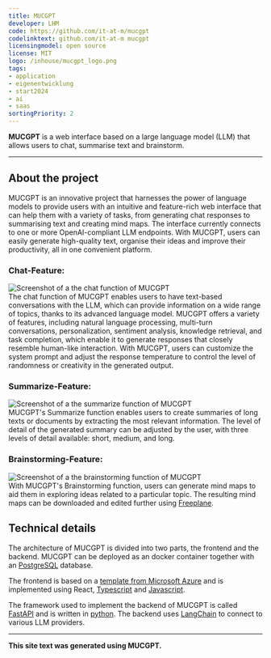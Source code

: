 ```yaml
---
title: MUCGPT
developer: LHM
code: https://github.com/it-at-m/mucgpt
codelinktext: github.com/it-at-m mucgpt
licensingmodel: open source
license: MIT
logo: /inhouse/mucgpt_logo.png
tags:
- application
- eigenentwicklung
- start2024
- ai
- saas
sortingPriority: 2
---
```

__MUCGPT__ is a web interface based on a large language model (LLM) that allows users to chat, summarise text and brainstorm.

---

## About the project

MUCGPT is an innovative project that harnesses the power of language models to provide users with an intuitive and feature-rich web interface that can help them with a variety of tasks, from generating chat responses to summarising text and creating mind maps. The interface currently connects to one or more OpenAI-compliant LLM endpoints. With MUCGPT, users can easily generate high-quality text, organise their ideas and improve their productivity, all in one convenient platform.

### Chat-Feature:
![Screenshot of a the chat function of MUCGPT](/inhouse/mucgpt_chat.png)  
The chat function of MUCGPT enables users to have text-based conversations with the LLM, which can provide information on a wide range of topics, thanks to its advanced language model. MUCGPT offers a variety of features, including natural language processing, multi-turn conversations, personalization, sentiment analysis, knowledge retrieval, and task completion, which enable it to generate responses that closely resemble human-like interaction. With MUCGPT, users can customize the system prompt and adjust the response temperature to control the level of randomness or creativity in the generated output.

### Summarize-Feature:
![Screenshot of a the summarize function of MUCGPT](/inhouse/mucgpt_summarize.png)  
MUCGPT's Summarize function enables users to create summaries of long texts or documents by extracting the most relevant information. The level of detail of the generated summary can be adjusted by the user, with three levels of detail available: short, medium, and long.

### Brainstorming-Feature:
![Screenshot of a the brainstorming function of MUCGPT](/inhouse/mucgpt_brainstorming.png)  
With MUCGPT's Brainstorming function, users can generate mind maps to aid them in exploring ideas related to a particular topic. The resulting mind maps can be downloaded and edited further using [Freeplane](freeplane).      


## Technical details

The architecture of MUCGPT is divided into two parts, the frontend and the backend. MUCGPT can be deployed as an docker container together with an [PostgreSQL](postgresql) database.

The frontend is based on a [template from Microsoft Azure](https://github.com/Azure-Samples/azure-search-openai-demo) and is implemented using React, [Typescript](typescript) and [Javascript](javascript).

The framework used to implement the backend of MUCGPT is called [FastAPI](fastapi) and is written in [python](python). The backend uses [LangChain](langchain) to connect to various LLM providers.

---
__This site text was generated using MUCGPT.__
